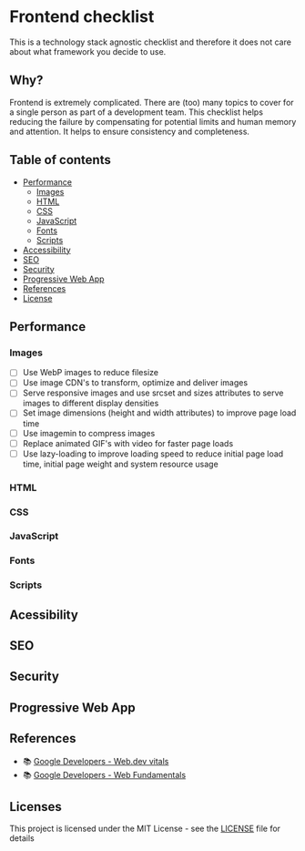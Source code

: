 # Frontend checklist

This is a technology stack agnostic checklist and therefore it does not care about what framework you decide to use.

## Why?

Frontend is extremely complicated. There are (too) many topics to cover for a single person as part of a development team.
This checklist helps reducing the failure by compensating for potential limits and human memory and attention. It helps
to ensure consistency and completeness.

## Table of contents

- [Performance](#performance)
  - [Images](#images)
  - [HTML](#html)
  - [CSS](#css)
  - [JavaScript](#javascript)
  - [Fonts](#fonts)
  - [Scripts](#scripts)
- [Accessibility](#accessibility)
- [SEO](#seo)
- [Security](#security)
- [Progressive Web App](#progressive-web-app)
- [References](#references)
- [License](#license)

## Performance

### Images

- [ ] Use WebP images to reduce filesize
- [ ] Use image CDN's to transform, optimize and deliver images
- [ ] Serve responsive images and use srcset and sizes attributes to serve images to different display densities
- [ ] Set image dimensions (height and width attributes) to improve page load time
- [ ] Use imagemin to compress images
- [ ] Replace animated GIF's with video for faster page loads
- [ ] Use lazy-loading to improve loading speed to reduce initial page load time, initial page weight and system resource usage

### HTML

### CSS

### JavaScript

### Fonts

### Scripts
## Acessibility

## SEO

## Security

## Progressive Web App

## References

- 📚 [Google Developers - Web.dev vitals](https://web.dev/vitals/)
- 📚 [Google Developers - Web Fundamentals](https://developers.google.com/web/fundamentals)

## Licenses

This project is licensed under the MIT License - see the [LICENSE](LICENSE) file for details